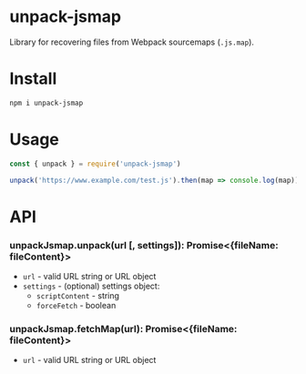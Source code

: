 # unpack-jsmap

Library for recovering files from Webpack sourcemaps (`.js.map`).

# Install

```bash
npm i unpack-jsmap
```

# Usage

```javascript
const { unpack } = require('unpack-jsmap')

unpack('https://www.example.com/test.js').then(map => console.log(map))
```

# API

### unpackJsmap.unpack(url [, settings]): Promise<{fileName: fileContent}>

* `url` - valid URL string or URL object
* `settings` - (optional) settings object:
  - `scriptContent` - string
  - `forceFetch` - boolean

### unpackJsmap.fetchMap(url): Promise<{fileName: fileContent}>

* `url` - valid URL string or URL object
